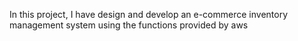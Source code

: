 In this project, I have design and develop an e-commerce inventory management system using the functions provided by aws
